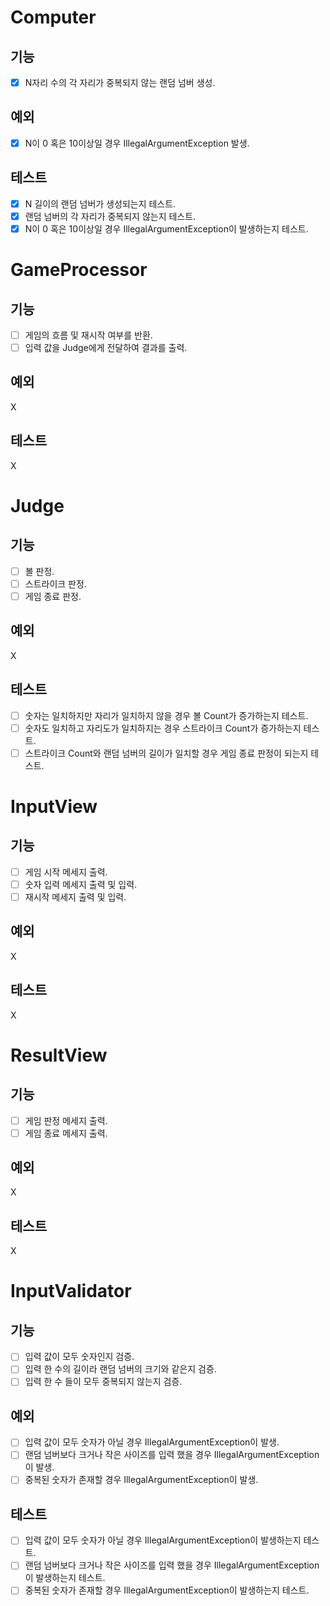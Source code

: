# Computer
## 기능
- [X] N자리 수의 각 자리가 중복되지 않는 랜덤 넘버 생성.

## 예외
- [X] N이 0 혹은 10이상일 경우 IllegalArgumentException 발생.

## 테스트
- [X] N 길이의 랜덤 넘버가 생성되는지 테스트.
- [X] 랜덤 넘버의 각 자리가 중복되지 않는지 테스트.
- [X] N이 0 혹은 10이상일 경우 IllegalArgumentException이 발생하는지 테스트.

# GameProcessor
## 기능
- [ ] 게임의 흐름 및 재시작 여부를 반환.
- [ ] 입력 값을 Judge에게 전달하여 결과를 출력.
## 예외
X
## 테스트
X

# Judge
## 기능
- [ ] 볼 판정.
- [ ] 스트라이크 판정.
- [ ] 게임 종료 판정.
## 예외
X
## 테스트
- [ ] 숫자는 일치하지만 자리가 일치하지 않을 경우 볼 Count가 증가하는지 테스트.
- [ ] 숫자도 일치하고 자리도가 일치하지는 경우 스트라이크 Count가 증가하는지 테스트.
- [ ] 스트라이크 Count와 랜덤 넘버의 길이가 일치할 경우 게임 종료 판정이 되는지 테스트.

# InputView
## 기능
- [ ] 게임 시작 메세지 출력.
- [ ] 숫자 입력 메세지 출력 및 입력.
- [ ] 재시작 메세지 출력 및 입력.

## 예외
X
## 테스트
X

# ResultView
## 기능
- [ ] 게임 판정 메세지 출력.
- [ ] 게임 종료 메세지 출력.

## 예외
X
## 테스트
X

# InputValidator
## 기능
- [ ] 입력 값이 모두 숫자인지 검증.
- [ ] 입력 한 수의 길이라 랜덤 넘버의 크기와 같은지 검증.
- [ ] 입력 한 수 들이 모두 중복되지 않는지 검증.

## 예외
- [ ] 입력 값이 모두 숫자가 아닐 경우 IllegalArgumentException이 발생.
- [ ] 랜덤 넘버보다 크거나 작은 사이즈를 입력 했을 경우 IllegalArgumentException이 발생.
- [ ] 중복된 숫자가 존재할 경우 IllegalArgumentException이 발생.

## 테스트
- [ ] 입력 값이 모두 숫자가 아닐 경우 IllegalArgumentException이 발생하는지 테스트.
- [ ] 랜덤 넘버보다 크거나 작은 사이즈를 입력 했을 경우 IllegalArgumentException이 발생하는지 테스트.
- [ ] 중복된 숫자가 존재할 경우 IllegalArgumentException이 발생하는지 테스트.